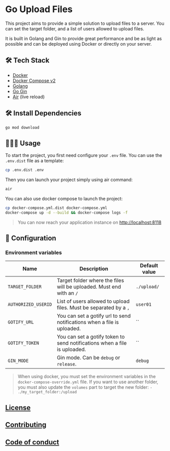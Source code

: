 # Go Upload Files

This project aims to provide a simple solution to upload files to a server. You can set the target folder, and a list of users allowed to upload files.

It is built in Golang and Gin to provide great performance and be as light as possible and can be deployed using Docker or directly on your server.

## 🛠️ Tech Stack

- [Docker](https://www.docker.com/)
- [Docker Compose v2](https://docs.docker.com/compose/compose-v2/)
- [Golang](https://go.dev/)
- [Go Gin](https://github.com/gin-gonic/gin)
- [Air](https://github.com/cosmtrek/air) (live reload)

## 🛠️ Install Dependencies

```bash
go mod download
```

## 🧑🏻‍💻 Usage

To start the project, you first need configure your `.env` file. You can use the `.env.dist` file as a template:

```bash
cp .env.dist .env
```

Then you can launch your project simply using air command:

```bash
air
```

You can also use docker compose to launch the project:

```bash
cp docker-compose.yml.dist docker-compose.yml
docker-compose up -d --build && docker-compose logs -f
```

> You can now reach your application instance on [http://localhost:8118](http://localhost:8118) 

## 🔧 Configuration

### Environment variables

| Name                | Description                                                               | Default value |
| ------------------- | ------------------------------------------------------------------------- | ------------- |
| `TARGET_FOLDER`     | Target folder where the files will be uploaded. Must end with an `/`      | `./upload/`   |
| `AUTHORIZED_USERID` | List of users allowed to upload files. Must be separated by a `,`         | `user01`      |
| `GOTIFY_URL`        | You can set a gotify url to send notifications when a file is uploaded.   | ``            |
| `GOTIFY_TOKEN`      | You can set a gotify token to send notifications when a file is uploaded. | ``            |
| `GIN_MODE`          | Gin mode. Can be `debug` or `release`.                                    | `debug`       |



> When using docker, you must set the environment variables in the `docker-compose-override.yml` file. If you want to use another folder, you must also update the `volumes` part to target the new folder: `- ./my_target_folder:/upload`


## [License](LICENSE)

## [Contributing](CONTRIBUTING.md)

## [Code of conduct](CODE_OF_CONDUCT.md)
